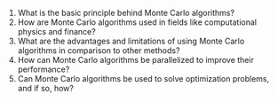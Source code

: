 

1. What is the basic principle behind Monte Carlo algorithms?
2. How are Monte Carlo algorithms used in fields like computational physics and finance?
3. What are the advantages and limitations of using Monte Carlo algorithms in comparison to other methods?
4. How can Monte Carlo algorithms be parallelized to improve their performance?
5. Can Monte Carlo algorithms be used to solve optimization problems, and if so, how?